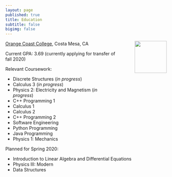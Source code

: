 ```yaml
---
layout: page
published: true
title: Education
subtitle: false
bigimg: false
---
```

<img style="float: right; margin: 0px 0px 50px 50px;" src="https://pbs.twimg.com/profile_images/2646487952/7fd9198d72becee7c50c457e5dfaea9e_400x400.jpeg" width="100" />


[Orange Coast College](http://www.orangecoastcollege.edu/Pages/home.aspx), Costa Mesa, CA

Current GPA: 3.69 (currently applying for transfer of fall 2020)

Relevant Coursework:
- Discrete Structures (*in progress*)
- Calculus 3 (*in progress*)
- Physics 2: Electricity and Magnetism (*in progress*)
- C++ Programming 1
- Calculus 1
- Calculus 2
- C++ Programming 2
- Software Engineering
- Python Programming
- Java Programming 
- Physics 1: Mechanics

Planned for Spring 2020: 
- Introduction to Linear Algebra and Differential Equations 
- Physics III: Modern 
- Data Structures
